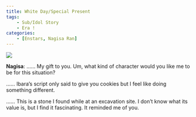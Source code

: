 ```yaml
---
title: White Day/Special Present
tags: 
    - Sub/Idol Story
    - Era !
categories: 
    - [Enstars, Nagisa Ran]
---
```

<img src="/images/FirstEra/WhiteDay/liwb4hhe.png">

<!-- more -->

**Nagisa**: …… My gift to you. Um, what kind of character would you like me to be for this situation?

…… Ibara’s script only said to give you cookies but I feel like doing something different.

…… This is a stone I found while at an excavation site. I don’t know what its value is, but I find it fascinating. It reminded me of you. 